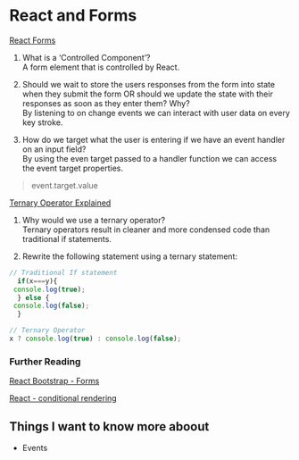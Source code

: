 
# React and Forms

[React Forms](https://reactjs.org/docs/forms.html
)

1. What is a ‘Controlled Component’?<br>
A form element that is controlled by React.

2. Should we wait to store the users responses from the form into state when they submit the form OR should we update the state with their responses as soon as they enter them? Why?<br>
By listening to on change events we can interact with user data on every key stroke.

3. How do we target what the user is entering if we have an event handler on an input field?
<br>By using the even target passed to a handler function we can access the event target properties.
> event.target.value

[Ternary Operator Explained](https://codeburst.io/javascript-the-conditional-ternary-operator-explained-cac7218beeff)

1. Why would we use a ternary operator?<br>
Ternary operators result in cleaner and more condensed code than traditional if statements.

2. Rewrite the following statement using a 
ternary statement:
```javascript
// Traditional If statement
  if(x===y){
 console.log(true);
  } else {
 console.log(false);
  }

// Ternary Operator
x ? console.log(true) : console.log(false);
```

### Further Reading

[React Bootstrap - Forms](https://react-bootstrap.github.io/components/forms/)

[React - conditional rendering](https://reactjs.org/docs/conditional-rendering.html)

## Things I want to know more aboout

- Events
